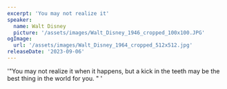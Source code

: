 ```yaml
---
excerpt: 'You may not realize it'
speaker:
  name: Walt Disney
  picture: '/assets/images/Walt_Disney_1946_cropped_100x100.JPG'
ogImage:
  url: '/assets/images/Walt_Disney_1964_cropped_512x512.jpg'
releaseDate: '2023-09-06'
---
```


'"You may not realize it when it happens, but a kick in the teeth may be the best thing in the world for you. "'

